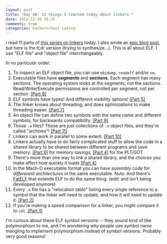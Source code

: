 ```yaml
---
layout: post
title: "Day 40: 12 things I learned today about linkers."
date: 2013-12-10 18:25
comments: true
categories: hackerschool coding
---
```


I read 11 parts of
[this series on linkers](http://lwn.net/Articles/276782/) today. I
also wrote an
[epic blog post](http://jvns.ca/blog/2013/12/10/day-40-learning-about-linkers/),
but here is the tl;dr version (trying to synthesize...). This is all
about ELF. I use "ELF file" and "object file" interchangeably.

In no particular order:

1. To inspect an ELF object file, you can use `objdump`, `readelf`
   and/or `nm`.
2. Executable files have **segments** and **sections**. Each segment has
   many sections. The operating system looks at the segments, not the
   sections. Read/Write/Execute permissions are controlled per
   segment, not per section.
   [[Part 8]](http://www.airs.com/blog/archives/45)
3. ELF symbols have types! And different visibility options!
   [[Part 5]](http://www.airs.com/blog/archives/42)
4. The linker knows about threading, and does optimizations to make
   threading easier. [[Part 7]](http://www.airs.com/blog/archives/44)
5. An object file can define two symbols with the same name and
   different symbols, for backwards compatibility.
   [[Part 9]](http://www.airs.com/blog/archives/46)
6. Those `.a` files? Those are just collections of `.o` object files,
   and they're called "archives"!
   [[Part 11]](http://www.airs.com/blog/archives/48)
7. Linkers can work in parallel to some extent.
   [[Part 10]](http://www.airs.com/blog/archives/47)
8. Linkers actually have to do fairly complicated stuff to allow the
   code in a shared library to be shared between different programs
   and save memory. [[Part 6]](http://www.airs.com/blog/archives/43)
   for memory savings,
   [[Part 4]](http://www.airs.com/blog/archives/41) for the PLT/GOT
9. There's more than one way to link a shared library, and the choices
   you make affect how quickly it loads
   [[Part 4]](http://www.airs.com/blog/archives/41)
10. In the Mach-O executable format you can have assembly code for
   *differerent architectures* in the same executable. Nuts. And
   there's [FatELF](https://icculus.org/fatelf/) that extends ELF to
   do the same thing. (edit: and isn't being developed anymore)
11. Every `.o` file has a "relocation table" listing every single
    reference to a symbol that the linker will need to update, and how
    it will need to update it.
    [[Part 2]](http://www.airs.com/blog/archives/39)
12. If you're making a speed comparison for a linker, you might
    compare it to `cat`. [[Part 1]](http://www.airs.com/blog/archives/38)


I'm curious about these ELF symbol versions -- they sound kind of like
polymorphism to me, and I'm wondering why people use symbol name
mangling to implement polymorphism instead of symbol versions.
Probably very good reasons!
